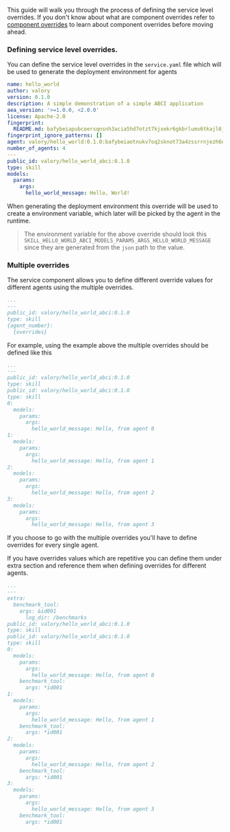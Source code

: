 This guide will walk you through the process of defining the service level overrides. If you don't know about what are component overrides refer to [component overrides](https://open-aea.docs.autonolas.tech/overrides/) to learn about component overrides before moving ahead.

### Defining service level overrides.

You can define the service level overrides in the `service.yaml` file which will be used to generate the deployment environment for agents

```yaml
name: hello_world
author: valory
version: 0.1.0
description: A simple demonstration of a simple ABCI application
aea_version: '>=1.0.0, <2.0.0'
license: Apache-2.0
fingerprint:
  README.md: bafybeiapubcoersqnsnh3acia5hd7otzt7kjxekr6gkbrlumv6tkajl6jm
fingerprint_ignore_patterns: []
agent: valory/hello_world:0.1.0:bafybeiaotnukv7oq2sknot73a4zssrrnjezh6nd2fwptrznxtnovy2rusm
number_of_agents: 4
---
public_id: valory/hello_world_abci:0.1.0
type: skill
models:
  params:
    args:
      hello_world_message: Hello, World!
```

When generating the deployment environment this override will be used to create a environment variable, which later will be picked by the agent in the runtime. 

> The environment variable for the above override should look this `SKILL_HELLO_WORLD_ABCI_MODELS_PARAMS_ARGS_HELLO_WORLD_MESSAGE` since they are generated from the `json` path to the value.

### Multiple overrides

The service component allows you to define different override values for different agents using the multiple overrides.

```yaml
...
---
public_id: valory/hello_world_abci:0.1.0
type: skill
{agent_number}:
  {overrides}
```

For example, using the example above the multiple overrides should be defined like this

```yaml
...
---
public_id: valory/hello_world_abci:0.1.0
type: skill
public_id: valory/hello_world_abci:0.1.0
type: skill
0:
  models:
    params:
      args:
        hello_world_message: Hello, from agent 0
1:
  models:
    params:
      args:
        hello_world_message: Hello, from agent 1
2:
  models:
    params:
      args:
        hello_world_message: Hello, from agent 2
3:
  models:
    params:
      args:
        hello_world_message: Hello, from agent 3
```

If you choose to go with the multiple overrides you'll have to define overrides for every single agent.

If you have overrides values which are repetitive you can define them under extra section and reference them when defining overrides for different agents.

```yaml
...
---
extra:
  benchmark_tool:
    args: &id001
      log_dir: /benchmarks
public_id: valory/hello_world_abci:0.1.0
type: skill
public_id: valory/hello_world_abci:0.1.0
type: skill
0:
  models:
    params:
      args:
        hello_world_message: Hello, from agent 0
    benchmark_tool:
      args: *id001
1:
  models:
    params:
      args:
        hello_world_message: Hello, from agent 1
    benchmark_tool:
      args: *id001
2:
  models:
    params:
      args:
        hello_world_message: Hello, from agent 2
    benchmark_tool:
      args: *id001
3:
  models:
    params:
      args:
        hello_world_message: Hello, from agent 3
    benchmark_tool:
      args: *id001
```